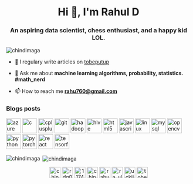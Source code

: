 <h1 align="center">Hi 👋, I'm Rahul D</h1>
<h3 align="center">An aspiring data scientist, chess enthusiast, and a happy kid LOL.</h3>

<p align="left"> <img src="https://komarev.com/ghpvc/?username=chindimaga" alt="chindimaga" /> </p>

- 📝 I regulary write articles on [tobeputup](tobeputup)

- 💬 Ask me about **machine learning algorithms, probability, statistics. #math_nerd**

- 📫 How to reach me **rahu760@gmail.com**

### Blogs posts
<!-- BLOG-POST-LIST:START -->
<!-- BLOG-POST-LIST:END -->

<p align="left"><img src="https://www.vectorlogo.zone/logos/microsoft_azure/microsoft_azure-icon.svg" alt="azure" width="40" height="40"/> <img src="https://devicons.github.io/devicon/devicon.git/icons/c/c-original.svg" alt="c" width="40" height="40"/> <img src="https://devicons.github.io/devicon/devicon.git/icons/cplusplus/cplusplus-original.svg" alt="cplusplus" width="40" height="40"/> <img src="https://www.vectorlogo.zone/logos/git-scm/git-scm-icon.svg" alt="git" width="40" height="40"/> <img src="https://www.vectorlogo.zone/logos/apache_hadoop/apache_hadoop-icon.svg" alt="hadoop" width="40" height="40"/> <img src="https://www.vectorlogo.zone/logos/apache_hive/apache_hive-icon.svg" alt="hive" width="40" height="40"/> <img src="https://devicons.github.io/devicon/devicon.git/icons/html5/html5-original-wordmark.svg" alt="html5" width="40" height="40"/> <img src="https://devicons.github.io/devicon/devicon.git/icons/javascript/javascript-original.svg" alt="javascript" width="40" height="40"/> <img src="https://devicons.github.io/devicon/devicon.git/icons/linux/linux-original.svg" alt="linux" width="40" height="40"/> <img src="https://devicons.github.io/devicon/devicon.git/icons/mysql/mysql-original-wordmark.svg" alt="mysql" width="40" height="40"/> <img src="https://www.vectorlogo.zone/logos/opencv/opencv-icon.svg" alt="opencv" width="40" height="40"/> <img src="https://devicons.github.io/devicon/devicon.git/icons/python/python-original.svg" alt="python" width="40" height="40"/> <img src="https://www.vectorlogo.zone/logos/pytorch/pytorch-icon.svg" alt="pytorch" width="40" height="40"/> <img src="https://devicons.github.io/devicon/devicon.git/icons/react/react-original-wordmark.svg" alt="react" width="40" height="40"/> <img src="https://www.vectorlogo.zone/logos/tensorflow/tensorflow-icon.svg" alt="tensorflow" width="40" height="40"/></p>

<p><img align="left" src="https://github-readme-stats.vercel.app/api/top-langs/?username=chindimaga&layout=compact" alt="chindimaga" /></p>

<p>&nbsp;<img align="center" src="https://github-readme-stats.vercel.app/api?username=chindimaga&show_icons=true" alt="chindimaga" /></p>

<p align="center">
<a href="https://twitter.com/chindimaga" target="blank"><img align="center" src="https://cdn.jsdelivr.net/npm/simple-icons@3.0.1/icons/twitter.svg" alt="chindimaga" height="30" width="30" /></a>
<a href="https://linkedin.com/in/rdg07" target="blank"><img align="center" src="https://cdn.jsdelivr.net/npm/simple-icons@3.0.1/icons/linkedin.svg" alt="rdg07" height="30" width="30" /></a>
<a href="https://stackoverflow.com/users/11742028" target="blank"><img align="center" src="https://cdn.jsdelivr.net/npm/simple-icons@3.0.1/icons/stackoverflow.svg" alt="11742028" height="30" width="30" /></a>
<a href="https://kaggle.com/chindimaga" target="blank"><img align="center" src="https://cdn.jsdelivr.net/npm/simple-icons@3.0.1/icons/kaggle.svg" alt="chindimaga" height="30" width="30" /></a>
<a href="https://fb.com/rahuldg007" target="blank"><img align="center" src="https://cdn.jsdelivr.net/npm/simple-icons@3.0.1/icons/facebook.svg" alt="rahuldg007" height="30" width="30" /></a>
<a href="https://instagram.com/ra_ul_d" target="blank"><img align="center" src="https://cdn.jsdelivr.net/npm/simple-icons@3.0.1/icons/instagram.svg" alt="ra_ul_d" height="30" width="30" /></a>
<a href="https://www.youtube.com/c/uckiigihu_0s4ni-niev9wvg" target="blank"><img align="center" src="https://cdn.jsdelivr.net/npm/simple-icons@3.0.1/icons/youtube.svg" alt="uckiigihu_0s4ni-niev9wvg" height="30" width="30" /></a>
<a href="/tobeputup" target="blank"><img align="center" src="https://cdn.jsdelivr.net/npm/simple-icons@3.0.1/icons/rss.svg" alt="tobeputup" height="30" width="30" /></a>
</p>
